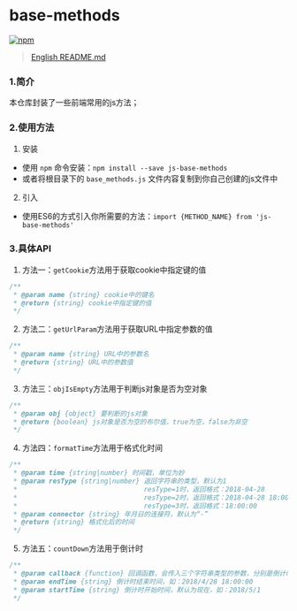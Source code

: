 # base-methods 
[![npm](https://img.shields.io/npm/v/js-base-methods.svg)](https://www.npmjs.com/package/js-base-methods)
> [English README.md](https://github.com/lixilin123/base-methods)
### 1.简介
本仓库封装了一些前端常用的js方法；

### 2.使用方法
1. 安装
- 使用 `npm` 命令安装：`npm install --save js-base-methods`
- 或者将根目录下的 `base_methods.js` 文件内容复制到你自己创建的js文件中
2. 引入
- 使用ES6的方式引入你所需要的方法：`import {METHOD_NAME} from 'js-base-methods'`

### 3.具体API
1. 方法一：`getCookie`方法用于获取cookie中指定键的值
``` javascript
/**
 * @param name {string} cookie中的键名
 * @return {string} cookie中指定键的值
 */
```
2. 方法二：`getUrlParam`方法用于获取URL中指定参数的值
``` javascript
/**
 * @param name {string} URL中的参数名
 * @return {string} URL中的参数值
 */
```
3. 方法三：`objIsEmpty`方法用于判断js对象是否为空对象
``` javascript
/**
 * @param obj {object} 要判断的js对象
 * @return {boolean} js对象是否为空的布尔值，true为空，false为非空
 */
```
4. 方法四：`formatTime`方法用于格式化时间
``` javascript
/**
 * @param time {string|number} 时间戳，单位为妙
 * @param resType {string|number} 返回字符串的类型，默认为1
 *                                resType=1时，返回格式：2018-04-28
 *                                resType=2时，返回格式：2018-04-28 18:00:00
 *                                resType=3时，返回格式：18:00:00
 * @param connector {string} 年月日的连接符，默认为“-”
 * @return {string} 格式化后的时间
 */
```
5. 方法五：`countDown`方法用于倒计时
``` javascript
/**
 * @param callback {function} 回调函数，会传入三个字符串类型的参数，分别是倒计时的时、分、妙
 * @param endTime {string} 倒计时结束时间，如：2018/4/28 18:00:00
 * @param startTime {string} 倒计时开始时间，默认为现在，如：2018/5/1
 */
```
